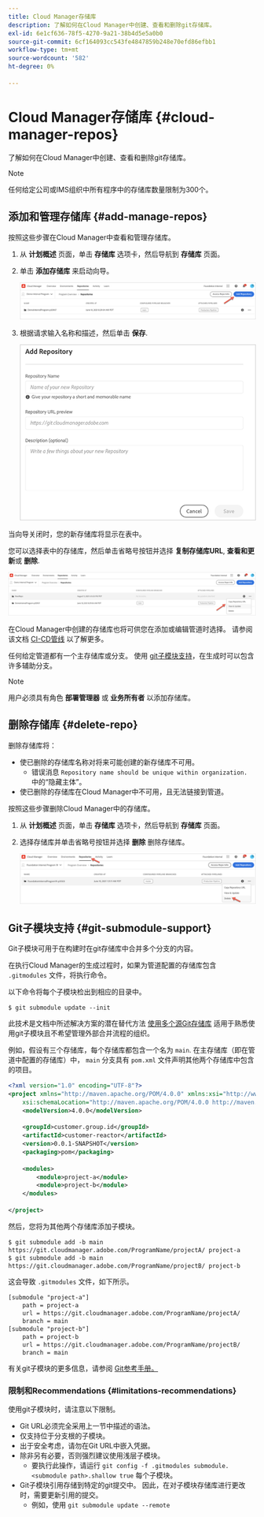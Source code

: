 ```yaml
---
title: Cloud Manager存储库
description: 了解如何在Cloud Manager中创建、查看和删除git存储库。
exl-id: 6e1cf636-78f5-4270-9a21-38b4d5e5a0b0
source-git-commit: 6cf164093cc543fe4847859b248e70efd86efbb1
workflow-type: tm+mt
source-wordcount: '582'
ht-degree: 0%

---
```



# Cloud Manager存储库 {#cloud-manager-repos}

了解如何在Cloud Manager中创建、查看和删除git存储库。

>[!NOTE]
>
>任何给定公司或IMS组织中所有程序中的存储库数量限制为300个。

## 添加和管理存储库 {#add-manage-repos}

按照这些步骤在Cloud Manager中查看和管理存储库。

1. 从 **计划概述** 页面，单击 **存储库** 选项卡，然后导航到 **存储库** 页面。

1. 单击 **添加存储库** 来启动向导。

   ![“添加存储库”按钮](/help/implementing/cloud-manager/assets/repos/create-repo2.png)

1. 根据请求输入名称和描述，然后单击 **保存**.

   ![“添加存储库”对话框](/help/implementing/cloud-manager/assets/repos/repo-1.png)

当向导关闭时，您的新存储库将显示在表中。

您可以选择表中的存储库，然后单击省略号按钮并选择 **复制存储库URL**, **查看和更新**&#x200B;或 **删除**.

![存储库选项](/help/implementing/cloud-manager/assets/repos/create-repo3.png)

在Cloud Manager中创建的存储库也将可供您在添加或编辑管道时选择。 请参阅该文档 [CI-CD管线](/help/implementing/cloud-manager/configuring-pipelines/introduction-ci-cd-pipelines.md) 以了解更多。

任何给定管道都有一个主存储库或分支。 使用 [git子模块支持](#git-submodule-support)，在生成时可以包含许多辅助分支。

>[!NOTE]
>
>用户必须具有角色 **部署管理器** 或 **业务所有者** 以添加存储库。

## 删除存储库 {#delete-repo}

删除存储库将：

* 使已删除的存储库名称对将来可能创建的新存储库不可用。
   * 错误消息 `Repository name should be unique within organization.` 中的“隐藏主体”。
* 使已删除的存储库在Cloud Manager中不可用，且无法链接到管道。

按照这些步骤删除Cloud Manager中的存储库。

1. 从 **计划概述** 页面，单击 **存储库** 选项卡，然后导航到 **存储库** 页面。

1. 选择存储库并单击省略号按钮并选择 **删除** 删除存储库。

   ![删除存储库](/help/implementing/cloud-manager/assets/repos/delete-repo.png)

## Git子模块支持 {#git-submodule-support}

Git子模块可用于在构建时在git存储库中合并多个分支的内容。

在执行Cloud Manager的生成过程时，如果为管道配置的存储库包含 `.gitmodules` 文件，将执行命令。

以下命令将每个子模块检出到相应的目录中。

```
$ git submodule update --init
```

此技术是文档中所述解决方案的潜在替代方法 [使用多个源Git存储库](/help/implementing/cloud-manager/managing-code/working-with-multiple-source-git-repositories.md) 适用于熟悉使用git子模块且不希望管理外部合并流程的组织。

例如，假设有三个存储库，每个存储库都包含一个名为 `main`. 在主存储库（即在管道中配置的存储库）中， `main` 分支具有 `pom.xml` 文件声明其他两个存储库中包含的项目。

```xml
<?xml version="1.0" encoding="UTF-8"?>
<project xmlns="http://maven.apache.org/POM/4.0.0" xmlns:xsi="http://www.w3.org/2001/XMLSchema-instance"
    xsi:schemaLocation="http://maven.apache.org/POM/4.0.0 http://maven.apache.org/maven-v4_0_0.xsd">
    <modelVersion>4.0.0</modelVersion>
   
    <groupId>customer.group.id</groupId>
    <artifactId>customer-reactor</artifactId>
    <version>0.0.1-SNAPSHOT</version>
    <packaging>pom</packaging>
   
    <modules>
        <module>project-a</module>
        <module>project-b</module>
    </modules>
   
</project>
```

然后，您将为其他两个存储库添加子模块。

```shell
$ git submodule add -b main https://git.cloudmanager.adobe.com/ProgramName/projectA/ project-a
$ git submodule add -b main https://git.cloudmanager.adobe.com/ProgramName/projectB/ project-b
```

这会导致 `.gitmodules` 文件，如下所示。

```text
[submodule "project-a"]
    path = project-a
    url = https://git.cloudmanager.adobe.com/ProgramName/projectA/
    branch = main
[submodule "project-b"]
    path = project-b
    url = https://git.cloudmanager.adobe.com/ProgramName/projectB/
    branch = main
```

有关git子模块的更多信息，请参阅 [Git参考手册。](https://git-scm.com/book/en/v2/Git-Tools-Submodules)

### 限制和Recommendations {#limitations-recommendations}

使用git子模块时，请注意以下限制。

* Git URL必须完全采用上一节中描述的语法。
* 仅支持位于分支根的子模块。
* 出于安全考虑，请勿在Git URL中嵌入凭据。
* 除非另有必要，否则强烈建议使用浅层子模块。
   * 要执行此操作，请运行 `git config -f .gitmodules submodule.<submodule path>.shallow true` 每个子模块。
* Git子模块引用存储到特定的git提交中。 因此，在对子模块存储库进行更改时，需要更新引用的提交。
   * 例如，使用 `git submodule update --remote`
